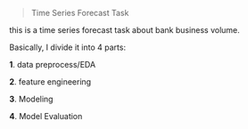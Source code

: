 >Time Series Forecast Task

this is a time series forecast task about bank business volume.

Basically, I divide it into 4 parts:

**1**. data preprocess/EDA

**2**. feature engineering

**3**. Modeling

**4**. Model Evaluation
